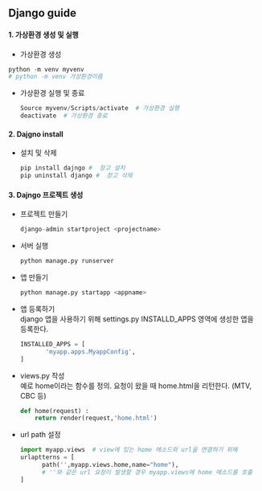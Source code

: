 
## Django guide 

#### 1. 가상환경 생성 및 실행  

 - 가상환경 생성
 ```python
 python -m venv myvenv  
 # python -m venv 가상환경이름  
 ```
       
 - 가상환경 실행 및 종료
   ```python
   Source myvenv/Scripts/activate  # 가상환경 실행  
   deactivate  # 가상환경 종료 
   ```

#### 2. Dajgno install 
 - 설치 및 삭제  
   ```python
   pip install dajngo #  장고 설치
   pip uninstall django #  장고 삭제  
   ```

#### 3. Dajngo 프로젝트 생성
 - 프로젝트 만들기  
   ```python
   django-admin startproject <projectname>  
   ```
 - 서버 실행  
   ```python
   python manage.py runserver  
   ```
 - 앱 만들기  
   ```python  
   python manage.py startapp <appname>  
   ```
 - 앱 등록하기  
 django 앱을 사용하기 위해 settings.py INSTALLD_APPS 영역에 생성한 앱을 등록한다.  
   ```python
   INSTALLED_APPS = [ 
          'myapp.apps.MyappConfig',
   ]  
   ```
 - views.py 작성  
 예로 home이라는 함수를 정의. 요청이 왔을 때 home.html을 리턴한다. (MTV, CBC 등)
   ```python
   def home(request) :
       return render(request,'home.html')  
   ```
 - url path 설정  
   ```python
   import myapp.views  # view에 있는 home 메소드와 url을 연결하기 위해
   urlaptterns = [
         path('',myapp.views.home,name="home"),
         # ''와 같은 url 요청이 발생할 경우 myapp.views에 home 메소드를 호출
   ]  
   ```
